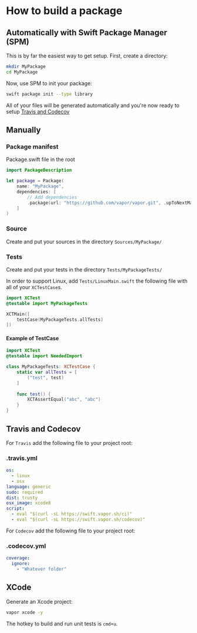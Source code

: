 # How to build a package

## Automatically with Swift Package Manager (SPM)
This is by far the easiest way to get setup. First, create a directory:
```bash
mkdir MyPackage
cd MyPackage
```

Now, use SPM to init your package:
```bash
swift package init --type library
```

All of your files will be generated automatically and you're now ready to setup [Travis and Codecov](#travis-and-codecov)

## Manually

### Package manifest
Package.swift file in the root
```swift
import PackageDescription

let package = Package(
    name: "MyPackage",
    dependencies: [
        // Add dependencies
        .package(url: "https://github.com/vapor/vapor.git", .upToNextMajor(from: "2.1.0")),                      
    ]
)
```

### Source
Create and put your sources in the directory
`Sources/MyPackage/`

### Tests

Create and put your tests in the directory
`Tests/MyPackageTests/`

In order to support Linux, add `Tests/LinuxMain.swift` the following file with all of your `XCTestCase`s.
```swift
import XCTest
@testable import MyPackageTests

XCTMain([
    testCase(MyPackageTests.allTests)
])

```

#### Example of TestCase

```swift
import XCTest
@testable import NeededImport

class MyPackageTests: XCTestCase {
    static var allTests = [
        ("test", test)
    ]
    
    func test() {
        XCTAssertEqual("abc", "abc")
    }
}
```

## Travis and Codecov
For `Travis` add the following file to your project root:

### .travis.yml
```yml
os:
  - linux
  - osx
language: generic
sudo: required
dist: trusty
osx_image: xcode8
script:
  - eval "$(curl -sL https://swift.vapor.sh/ci)"
  - eval "$(curl -sL https://swift.vapor.sh/codecov)"
```

For `Codecov` add the following file to your project root:

### .codecov.yml
```yml
coverage:
  ignore:
    - "Whatever folder"

```

## XCode
Generate an Xcode project:
```bash
vapor xcode -y
```
The hotkey to build and run unit tests is `cmd+u`.
